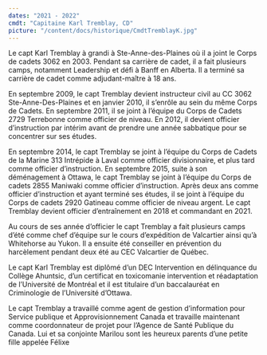 ```yaml
---
dates: "2021 - 2022"
cmdt: "Capitaine Karl Tremblay, CD" 
picture: "/content/docs/historique/CmdtTremblayK.jpg"
---
```


Le capt Karl Tremblay à grandi à Ste-Anne-des-Plaines où il a joint le Corps de cadets 3062 en 2003. Pendant sa carrière de cadet, il a fait plusieurs camps, notamment Leadership et défi à Banff en Alberta. Il a terminé sa carrière de cadet comme adjudant-maître à 18 ans.

En septembre 2009, le capt Tremblay devient instructeur civil au CC 3062 Ste-Anne-Des-Plaines et en janvier 2010, il s’enrôle au sein du même Corps de Cadets. En septembre 2011, il se joint à l’équipe du Corps de Cadets 2729 Terrebonne comme officier de niveau. En 2012, il devient officier d’instruction par intérim avant de prendre une année sabbatique pour se concentrer sur ses études. 

En septembre 2014, le capt Tremblay se joint à l’équipe du Corps de Cadets de la Marine 313 Intrépide à Laval comme officier divisionnaire, et plus tard comme officier d’instruction. En septembre 2015, suite à son déménagement à Ottawa, le capt Tremblay se joint à l’équipe du Corps de cadets 2855 Maniwaki comme officier d’instruction. Après deux ans comme officier d’instruction et ayant terminé ses études, il se joint à l’équipe du Corps de cadets 2920 Gatineau comme officier de niveau argent. Le capt Tremblay devient officier d’entraînement en 2018 et commandant en 2021.

Au cours de ses année d’officier le capt Tremblay a fait plusieurs camps d’été comme chef d’équipe sur le cours d’expédition de Valcartier ainsi qu’à Whitehorse au Yukon. Il a ensuite été conseiller en prévention du harcèlement pendant deux été au CEC Valcartier de Québec. 

Le capt Karl Tremblay est diplômé d’un DEC Intervention en délinquance du Collège Ahuntsic, d’un certificat en toxicomanie intervention et réadaptation de l’Université de Montréal et il est titulaire d’un baccalauréat en Criminologie de l’Université d’Ottawa.

Le capt Tremblay a travaillé comme  agent de gestion d’information pour Service publique et Approvisionnement Canada et travaille maintenant comme coordonnateur de projet pour l’Agence de Santé Publique du Canada. Lui et sa conjointe Marilou sont les heureux parents d’une petite fille appelée Félixe

